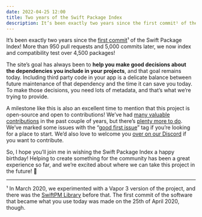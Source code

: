 ```yaml
---
date: 2022-04-25 12:00
title: Two years of the Swift Package Index
description: It’s been exactly two years since the first commit¹ of the Swift Package Index! More than 950 pull requests and 5,000 commits later, we now index and compatibility test over 4,500 packages!
---
```


It’s been exactly two years since the [first commit](https://github.com/SwiftPackageIndex/SwiftPackageIndex-Server/commit/f4475174b83aeb5d35b567c0b6042efe8351a0d1)¹ of the Swift Package Index! More than 950 pull requests and 5,000 commits later, we now index and compatibility test over 4,500 packages!

The site’s goal has always been to **help you make good decisions about the dependencies you include in your projects**, and that goal remains today. Including third party code in your app is a delicate balance between future maintenance of that dependency and the time it can save you today. To make those decisions, you need lots of metadata, and that’s what we’re trying to provide.

A milestone like this is also an excellent time to mention that this project is open-source and open to contributions! We’ve had [many valuable contributions](https://github.com/SwiftPackageIndex/SwiftPackageIndex-Server/graphs/contributors) in the past couple of years, but there’s [plenty more to do](https://github.com/SwiftPackageIndex/SwiftPackageIndex-Server/issues). We’ve marked some issues with the “[good first issue](https://github.com/SwiftPackageIndex/SwiftPackageIndex-Server/issues?q=is%3Aissue+is%3Aopen+label%3A%22good+first+issue%22)” tag if you’re looking for a place to start. We’d also love to welcome you [over on our Discord](https://discord.gg/vQRb6KkYRw) if you want to contribute.

So, I hope you’ll join me in wishing the Swift Package Index a happy birthday! Helping to create something for the community has been a great experience so far, and we’re excited about where we can take this project in the future! 🥂

---

¹ In March 2020, we experimented with a Vapor 3 version of the project, and there was the [SwiftPM Library](https://daveverwer.com/blog/launching-the-swiftpm-library/) before that. The first commit of the software that became what you use today was made on the 25th of April 2020, though.
